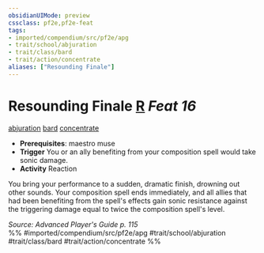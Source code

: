 ```yaml
---
obsidianUIMode: preview
cssclass: pf2e,pf2e-feat
tags:
- imported/compendium/src/pf2e/apg
- trait/school/abjuration
- trait/class/bard
- trait/action/concentrate
aliases: ["Resounding Finale"]
---
```

# Resounding Finale  [R](chapter-9-playing-the-game.md#Actions "Reaction") *Feat 16*  
[abjuration](abjuration.md)  [bard](rules/traits/bard.md)  [concentrate](concentrate.md)  

- **Prerequisites**: maestro muse
- **Trigger** You or an ally benefiting from your composition spell would take sonic damage.
- **Activity** Reaction

You bring your performance to a sudden, dramatic finish, drowning out other sounds. Your composition spell ends immediately, and all allies that had been benefiting from the spell's effects gain sonic resistance against the triggering damage equal to twice the composition spell's level.

*Source: Advanced Player's Guide p. 115*  
%% #imported/compendium/src/pf2e/apg #trait/school/abjuration #trait/class/bard #trait/action/concentrate %%